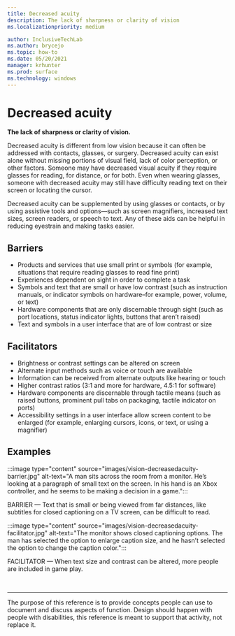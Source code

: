 ```yaml
---
title: Decreased acuity
description: The lack of sharpness or clarity of vision
ms.localizationpriority: medium

author: InclusiveTechLab
ms.author: brycejo 
ms.topic: how-to
ms.date: 05/20/2021
manager: krhunter
ms.prod: surface
ms.technology: windows
---
```


# Decreased acuity

**The lack of sharpness or clarity of vision.**

Decreased acuity is different from low vision because it can often be addressed with contacts, glasses, or surgery. Decreased acuity can exist alone without missing portions of visual field, lack of color perception, or other factors. Someone may have decreased visual acuity if they require glasses for reading, for distance, or for both. Even when wearing glasses, someone with decreased acuity may still have difficulty reading text on their screen or locating the cursor.

Decreased acuity can be supplemented by using glasses or contacts, or by using assistive tools and options—such as screen magnifiers, increased text sizes, screen readers, or speech to text. Any of these aids can be helpful in reducing eyestrain and making tasks easier.

## Barriers

* Products and services that use small print or symbols (for example, situations that require reading glasses to read fine print)​
* Experiences dependent on sight in order to complete a task​
* Symbols and text that are small or have low contrast (such as instruction manuals, or indicator symbols on hardware–for example, power, volume, or text)​
* Hardware components that are only discernable through sight (such as port locations, status indicator lights, buttons that aren’t raised)​
* Text and symbols in a user interface that are of low contrast or size​


## Facilitators

* Brightness or contrast settings can be altered on screen​
* Alternate input methods such as voice or touch are available​
* Information can be received from alternate outputs like hearing or touch
* Higher contrast ratios (3:1 and more for hardware, 4.5:1 for software)​
* Hardware components are discernable through tactile means (such as raised buttons, prominent pull tabs on packaging, tactile indicator on ports)​
* Accessibility settings in a user interface allow screen content to be enlarged (for example, enlarging cursors, icons, or text, or using a magnifier)​


## Examples

:::image type="content" source="images/vision-decreasedacuity-barrier.jpg" alt-text="A man sits across the room from a monitor. He’s looking at a paragraph of small text on the screen. In his hand is an Xbox controller, and he seems to be making a decision in a game.":::

BARRIER — Text that is small or being viewed from far distances, like subtitles for closed captioning on a TV screen, can be difficult to read. 

:::image type="content" source="images/vision-decreasedacuity-facilitator.jpg" alt-text="The monitor shows closed captioning options. The man has selected the option to enlarge caption size, and he hasn’t selected the option to change the caption color.":::

FACILITATOR — When text size and contrast can be altered, more people are included in game play.


&nbsp;

[comment]: # (Footer statement)
___
The purpose of this reference is to provide concepts people can use to document and discuss aspects of function. Design should happen with people with disabilities, this reference is meant to support that activity, not replace it. 